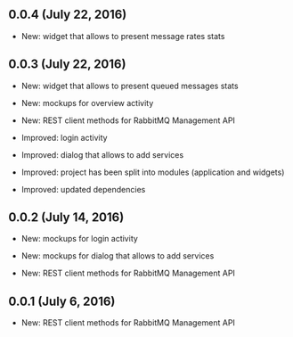 ## 0.0.4 (July 22, 2016)

- New: widget that allows to present message rates stats

## 0.0.3 (July 22, 2016)

- New: widget that allows to present queued messages stats

- New: mockups for overview activity

- New: REST client methods for RabbitMQ Management API

- Improved: login activity

- Improved: dialog that allows to add services

- Improved: project has been split into modules (application and widgets)

- Improved: updated dependencies

## 0.0.2 (July 14, 2016)

- New: mockups for login activity

- New: mockups for dialog that allows to add services

- New: REST client methods for RabbitMQ Management API

## 0.0.1 (July 6, 2016)

- New: REST client methods for RabbitMQ Management API
